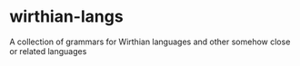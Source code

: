 # wirthian-langs
A collection of grammars for Wirthian languages and other somehow close or related languages
